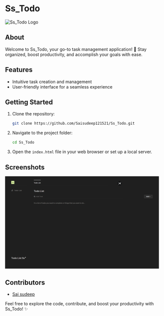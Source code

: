 # Ss_Todo

![Ss_Todo Logo](https://i.gifer.com/OnFv.gif)

## About

Welcome to Ss_Todo, your go-to task management application! 🚀 Stay organized, boost productivity, and accomplish your goals with ease.

## Features

- Intuitive task creation and management
- User-friendly interface for a seamless experience

## Getting Started

1. Clone the repository:

   ```bash
   git clone https://github.com/Saisudeep121521/Ss_Todo.git
   ```

2. Navigate to the project folder:

   ```bash
   cd Ss_Todo
   ```

3. Open the `index.html` file in your web browser or set up a local server.

## Screenshots

![Screenshot 1](OUTPUT.png)

## Contributors

- [Sai sudeep](https://github.com/Saisudeep121521)

Feel free to explore the code, contribute, and boost your productivity with Ss_Todo! ✨
